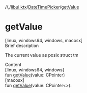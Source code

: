 //[.](../../index.md)/[libui.ktx](../index.md)/[DateTimePicker](index.md)/[getValue](get-value.md)



# getValue  
[linux, windows64, windows, macosx]  
Brief description  


The current value as posix struct tm

  
  
  
Content  
[linux, windows64, windows]  
fun [getValue](get-value.md)(value: CPointer<tm>)  
[macosx]  
fun [getValue](get-value.md)(value: CPointer<<ERROR CLASS>>): <ERROR CLASS>  



